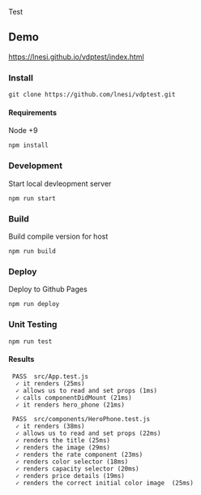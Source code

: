 Test

## Demo

https://lnesi.github.io/vdptest/index.html

### Install

```
git clone https://github.com/lnesi/vdptest.git
```

#### Requirements
Node +9
```
npm install
```

### Development
Start local devleopment server
```
npm run start
```
### Build
Build compile version for host
```
npm run build
```
### Deploy

Deploy to Github Pages

```
npm run deploy
```
### Unit Testing

```
npm run test
```

#### Results
```
 PASS  src/App.test.js
  ✓ it renders (25ms)
  ✓ allows us to read and set props (1ms)
  ✓ calls componentDidMount (21ms)
  ✓ it renders hero_phone (21ms)
 
 PASS  src/components/HeroPhone.test.js
  ✓ it renders (38ms)
  ✓ allows us to read and set props (22ms)
  ✓ renders the title (25ms)
  ✓ renders the image (29ms)
  ✓ renders the rate component (23ms)
  ✓ renders color selector (18ms)
  ✓ renders capacity selector (20ms)
  ✓ renders price details (19ms)
  ✓ renders the correct initial color image  (25ms)
```

